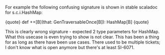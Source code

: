 For example the following confusing signature is shown in stable scaladoc for s.c.i.HashMap:

{quote}
def ++[B](that: GenTraversableOnce[B]): HashMap[B]
{quote}

This is clearly wrong signature - expected 2 type parameters for HashMap.
What this usecase is even trying to show is not clear.
This has been a thing for as long as there have been use cases. There used to be multiple tickets; I don't know what is open anymore but there's at least SI-6071.

